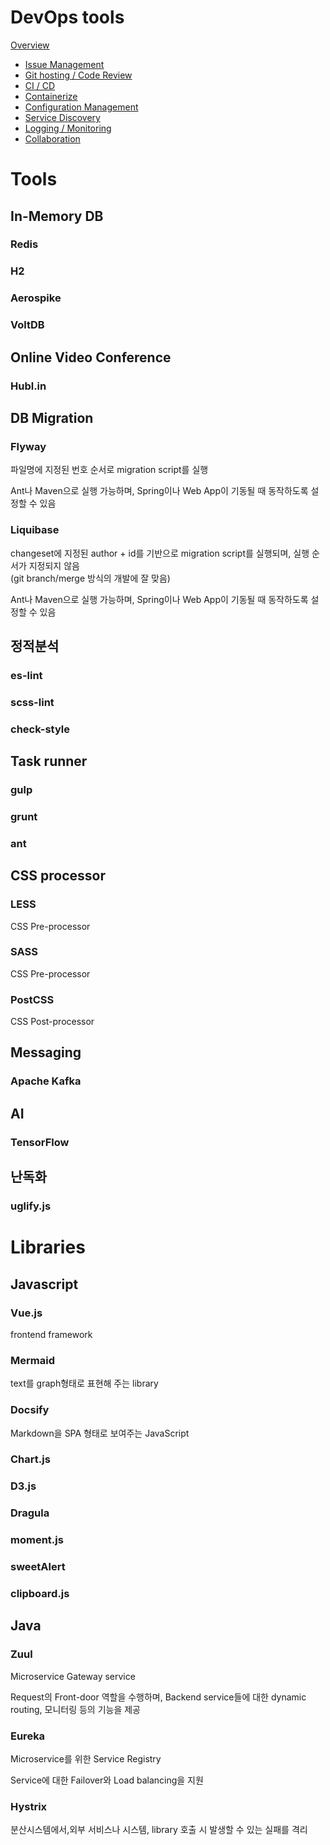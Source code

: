 
# DevOps tools
  [Overview](devops-tools/)
  
* [Issue Management](devops-tools/issue-management/)
* [Git hosting / Code Review](devops-tools/git-hosting/)
* [CI / CD](devops-tools/ci-cd/)
* [Containerize](devops-tools/containerize/)
* [Configuration Management](devops-tools/configuration-management/)
* [Service Discovery](devops-tools/service-discovery/)
* [Logging / Monitoring](devops-tools/monitor/)
* [Collaboration](devops-tools/collaboration/)



# Tools
## In-Memory DB
### Redis
### H2
### Aerospike
### VoltDB

## Online Video Conference
### Hubl.in

## DB Migration
### Flyway
파일명에 지정된 번호 순서로 migration script를 실행

Ant나 Maven으로 실행 가능하며, Spring이나 Web App이 기동될 때 동작하도록 설정할 수 있음

### Liquibase
changeset에 지정된 author + id를 기반으로 migration script를 실행되며, 실행 순서가 지정되지 않음<br>
(git branch/merge 방식의 개발에 잘 맞음)

Ant나 Maven으로 실행 가능하며, Spring이나 Web App이 기동될 때 동작하도록 설정할 수 있음

## 정적분석
### es-lint
### scss-lint
### check-style

## Task runner
### gulp
### grunt
### ant

## CSS processor
### LESS
CSS Pre-processor
### SASS
CSS Pre-processor
### PostCSS
CSS Post-processor

## Messaging
### Apache Kafka

## AI
### TensorFlow

## 난독화
### uglify.js


# Libraries

## Javascript
### Vue.js
frontend framework

### Mermaid
text를 graph형태로 표현해 주는 library

### Docsify
Markdown을 SPA 형태로 보여주는 JavaScript

### Chart.js
### D3.js
### Dragula
### moment.js
### sweetAlert
### clipboard.js

## Java
### Zuul
Microservice Gateway service

Request의 Front-door 역할을 수행하며, Backend service들에 대한 dynamic routing, 모니터링 등의 기능을 제공

### Eureka
Microservice를 위한 Service Registry

Service에 대한 Failover와 Load balancing을 지원

### Hystrix
분산시스템에서,외부 서비스나 시스템, library 호출 시 발생할 수 있는 실패를 격리


